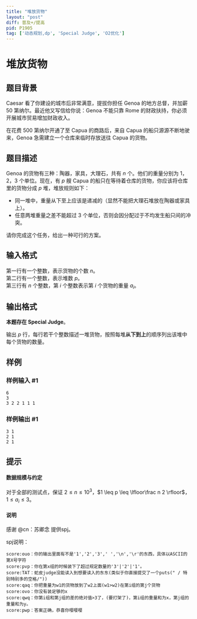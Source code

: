 ```yaml
---
title: "堆放货物"
layout: "post"
diff: 普及+/提高
pid: P1905
tag: ['动态规划,dp', 'Special Judge', 'O2优化']
---
```

# 堆放货物
## 题目背景

Caesar 看了你建设的城市后非常满意，提拔你担任 Genoa 的地方总督，并加薪 $50$ 第纳尔。最近他又写信给你说：Genoa 不能只靠 Rome 的财政扶持，你必须开展城市贸易增加财政收入。

在花费 $500$ 第纳尔开通了至 Capua 的商路后，来自 Capua 的船只源源不断地驶来，Genoa 急需建立一个仓库来临时存放送往 Capua 的货物。
## 题目描述

Genoa 的货物有三种：陶器，家具，大理石，共有 $n$ 个。他们的重量分别为 $1$，$2$，$3$ 个单位。现在，有 $p$ 艘 Capua 的船只在等待着仓库的货物，你应该将仓库里的货物分成 $p$ 堆，堆放规则如下：

- 同一堆中，重量从下至上应该是递减的（显然不能把大理石堆放在陶器或家具上）。
- 任意两堆重量之差不能超过 $3$ 个单位，否则会因分配过于不均发生船只间的冲突。

请你完成这个任务，给出一种可行的方案。

## 输入格式

第一行有一个整数，表示货物的个数 $n$。  
第二行有一个整数，表示堆数 $p$。  
第三行有 $n$ 个整数，第 $i$ 个整数表示第 $i$ 个货物的重量 $a_i$。
## 输出格式

**本题存在 Special Judge**。

输出 $p$ 行，每行若干个整数描述一堆货物，按照每堆**从下到上**的顺序列出该堆中每个货物的数量。
## 样例

### 样例输入 #1
```
6
3
3 2 2 1 1 1

```
### 样例输出 #1
```
3 1
2 1
2 1

```
## 提示

#### 数据规模与约定

对于全部的测试点，保证 $2 \leq n \leq 10^3$，$1 \leq p \leq \lfloor\frac n 2 \rfloor$，$1 \leq a_i \leq 3$。

#### 说明

感谢 @cn：苏卿念 提供spj。

spj说明：

```
score:ouo：你的输出里面有不是'1','2','3',' ','\n','\r'的东西，具体以ASCII的第X号字符
score:pvp：你在第x组的时候装下了超过规定数量的'3'|'2'|'1'。
score:TAT：蛇皮judge没能读入到想要读入的东东(类似于你直接提交了一个puts(" / 特别特别多的空格/"))
score:qaq：你把重量为w1的货物放到了w2上面(w1>w2)在第i组的第j个货物
score:ovo：你没有装足够的x
score:qwq：你第i组和第j组的差的绝对值>3了，(要打架了)，第i组的重量和为x，第j组的重量和为y。
score:pwp：答案正确，恭喜你嘤嘤嘤
```
